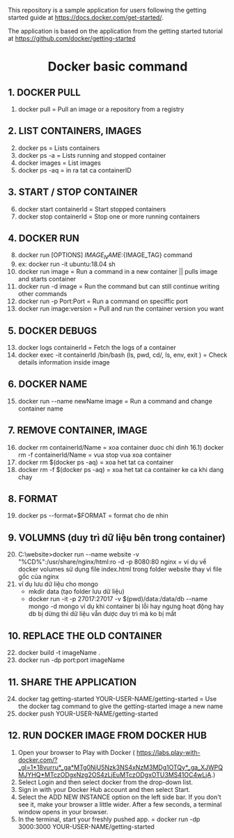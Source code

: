 This repository is a sample application for users following the getting started guide at https://docs.docker.com/get-started/.

The application is based on the application from the getting started tutorial at https://github.com/docker/getting-started

<h1 align="center">Docker basic command</h1> 

## 1. DOCKER PULL
1) docker pull = Pull an image or a repository from a registry

## 2. LIST CONTAINERS, IMAGES
2) docker ps = Lists containers
3) docker ps -a = Lists running and stopped container
4) docker images = List images 
5) docker ps -aq = in ra tat ca containerID

## 3. START / STOP CONTAINER
6) docker start containerId = Start stopped containers
7) docker stop containerId = Stop one or more running containers

## 4. DOCKER RUN
8) docker run [OPTIONS] ${IMAGE_NAME}:${IMAGE_TAG} command
8) ex: docker run -it ubuntu:18.04 sh 
9) docker run image = Run a command in a new container || pulls image and starts container
10) docker run -d image = Run the command but can still continue writing other commands 
11) docker run -p Port:Port = Run a command on speciffic port
12) docker run image:version = Pull and run the container version you want

## 5. DOCKER DEBUGS
13) docker logs containerId = Fetch the logs of a container
14) docker exec -it containerId /bin/bash (ls, pwd, cd/, ls, env, exit ) = Check details information inside image

## 6. DOCKER NAME
15) docker run --name newName image = Run a command and change container name

## 7. REMOVE CONTAINER, IMAGE
16) docker rm containerId/Name = xoa container duoc chi dinh
16.1) docker rm -f containerId/Name = vua stop vua xoa container
17) docker rm $(docker ps -aq) = xoa het tat ca container
18) docker rm -f $(docker ps -aq) = xoa het tat ca container ke ca khi dang chay
              
## 8. FORMAT
19) docker ps --format=$FORMAT = format cho de nhin

## 9. VOLUMNS (duy trì dữ liệu bên trong container)
20) C:\website>docker run --name website -v "%CD%":/usr/share/nginx/html:ro -d -p 8080:80 nginx = ví dụ vể docker volumes sử dụng file index.html trong folder website thay vì file gốc của nginx
21) ví dụ lưu dữ liệu cho mongo
    + mkdir data (tạo folder lưu dữ liệu)
    + docker run -it -p 27017:27017 -v $(pwd)/data:/data/db --name mongo -d mongo
ví dụ khi container bị lỗi hay ngưng hoạt động hay db bị dừng thì dữ liệu vẫn được duy trì mà ko bị mất

## 10. REPLACE THE OLD CONTAINER
22) docker build -t imageName .
23) docker run -dp port:port imageName

## 11. SHARE THE APPLICATION
24) docker tag getting-started YOUR-USER-NAME/getting-started = Use the docker tag command to give the getting-started image a new name
25) docker push YOUR-USER-NAME/getting-started

## 12. RUN DOCKER IMAGE FROM DOCKER HUB
1) Open your browser to Play with Docker ( https://labs.play-with-docker.com/?_gl=1*18vurru*_ga*MTg0NjU5Nzk3NS4xNzM3MDg1OTQy*_ga_XJWPQMJYHQ*MTczODgxNzg2OS4zLjEuMTczODgxOTU3MS41OC4wLjA.)
2) Select Login and then select docker from the drop-down list.
3) Sign in with your Docker Hub account and then select Start.
4) Select the ADD NEW INSTANCE option on the left side bar. If you don't see it, make your browser a little wider. After a few seconds, a terminal window opens in your browser.
5) In the terminal, start your freshly pushed app. = docker run -dp 3000:3000 YOUR-USER-NAME/getting-started

